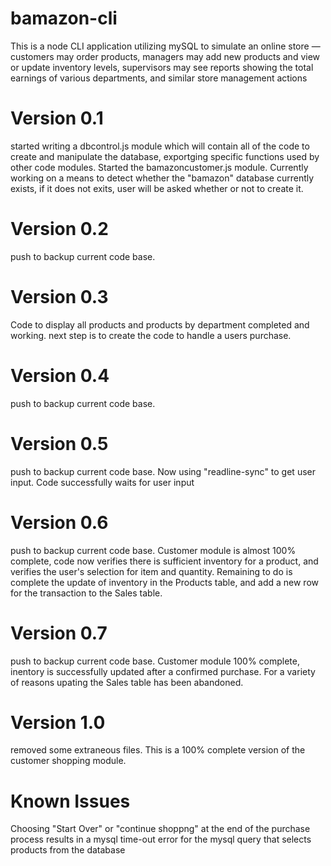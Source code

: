 # bamazon-cli
This is a node CLI application utilizing mySQL to simulate an online store &mdash; customers may order products, managers may add new products and view or update inventory levels, supervisors may see reports showing the total earnings of various departments, and similar store management actions

# Version 0.1
started writing a dbcontrol.js module which will contain all of the code to create and manipulate the database, exportging specific functions used by other code modules. Started the bamazoncustomer.js module. Currently working on a means to detect whether the "bamazon" database currently exists, if it does not exits, user will be asked whether or not to create it.
# Version 0.2
push to backup current code base.
# Version 0.3
Code to display all products and products by department completed and working. next step is to create the code to handle a users purchase.
# Version 0.4
push to backup current code base.
# Version 0.5
push to backup current code base. Now using "readline-sync" to get user input. Code successfully waits for user input
# Version 0.6
push to backup current code base. Customer module is almost 100% complete, code now verifies there is sufficient inventory for a product, and verifies the user's selection for item and quantity. Remaining to do is complete the update of inventory in the Products table, and add a new row for the transaction to the Sales table.
# Version 0.7
push to backup current code base. Customer module 100% complete, inentory is successfully updated after a confirmed purchase. For a variety of reasons upating the Sales table has been abandoned.
# Version 1.0 
removed some extraneous files. This is a 100% complete version of the customer shopping module.

# Known Issues
Choosing "Start Over" or "continue shoppng" at the end of the purchase process results in a mysql time-out error for the mysql query that selects products from the database
